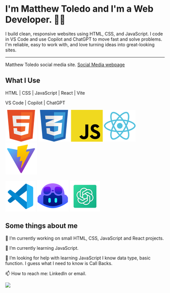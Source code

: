 # I'm Matthew Toledo and I'm a Web Developer. 👋🏻

I build clean, responsive websites using HTML, CSS, and JavaScript.
I code in VS Code and use Copilot and ChatGPT to move fast and solve problems.
I'm reliable, easy to work with, and love turning ideas into great-looking sites.

---

Matthew Toledo social media site.  <a href="https://matthewftoledo-social.netlify.app/" target="_blank">Social Media webpage</a>

## What I Use

HTML | CSS | JavaScript | React | Vite

VS Code | Copilot | ChatGPT

![HTML](/icons8-html5-100.png)
![CSS](/icons8-css-100.png)
![JAVASCRIPT](/icons8-javascript-100.png)
![REACT](/icons8-react-100.png)
![VITE](/icons8-vite-100.png)

![VSCODE](/icons8-vs-code-96.png)
![COPILOT](/icons8-github-copilot-100.png)
![CHATGPT](/icons8-chatgpt-96.png)

## Some things about me

🔭 I’m currently working on small HTML, CSS, JavaScript and React projects.

🌱 I’m currently learning JavaScript.

🤔 I’m looking for help with learning JavaScript I know data type, basic function.  I guess what I need to know is Call Backs.

📫 How to reach me: LinkedIn or email.

![](https://komarev.com/ghpvc/?username=matthewftoledo&color=118800)

<!--
**matthewftoledo/matthewftoledo** is a ✨ _special_ ✨ repository because its `README.md` (this file) appears on your GitHub profile.

Here are some ideas to get you started:

- 🔭 I’m currently working on ...
- 🌱 I’m currently learning ...
- 👯 I’m looking to collaborate on ...
- 🤔 I’m looking for help with ...
- 💬 Ask me about ...
- 📫 How to reach me: ...
- 😄 Pronouns: ...
- ⚡ Fun fact: ...
-->
